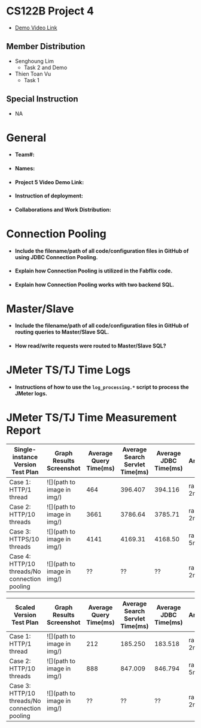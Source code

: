 # CS122B Project 4
- [Demo Video Link](https://youtu.be/79ctHj10tjg)
## Member Distribution
  - Senghoung Lim
    - Task 2 and Demo
  - Thien Toan Vu
    - Task 1
## Special Instruction
- NA

# General
  - #### Team#:
  
  - #### Names:
  
  - #### Project 5 Video Demo Link:

  - #### Instruction of deployment:

  - #### Collaborations and Work Distribution:


# Connection Pooling
  - #### Include the filename/path of all code/configuration files in GitHub of using JDBC Connection Pooling.
  
  - #### Explain how Connection Pooling is utilized in the Fabflix code.
  
  - #### Explain how Connection Pooling works with two backend SQL.
    

# Master/Slave
  - #### Include the filename/path of all code/configuration files in GitHub of routing queries to Master/Slave SQL.

  - #### How read/write requests were routed to Master/Slave SQL?
    

# JMeter TS/TJ Time Logs
  - #### Instructions of how to use the `log_processing.*` script to process the JMeter logs.

# JMeter TS/TJ Time Measurement Report

| **Single-instance Version Test Plan**          | **Graph Results Screenshot** | **Average Query Time(ms)** | **Average Search Servlet Time(ms)** | **Average JDBC Time(ms)** | **Analysis** |
|------------------------------------------------|------------------------------|----------------------------|-------------------------------------|---------------------------|--------------|
| Case 1: HTTP/1 thread                          | ![](path to image in img/)   | 464                        | 396.407                             | 394.116                   | ran for 2m   |
| Case 2: HTTP/10 threads                        | ![](path to image in img/)   | 3661                       | 3786.64                             | 3785.71                   | ran for 2m   |
| Case 3: HTTPS/10 threads                       | ![](path to image in img/)   | 4141                       | 4169.31                             | 4168.50                   | ran for 5m   |
| Case 4: HTTP/10 threads/No connection pooling  | ![](path to image in img/)   | ??                         | ??                                  | ??                        | ran for 2m   |

| **Scaled Version Test Plan**                   | **Graph Results Screenshot** | **Average Query Time(ms)** | **Average Search Servlet Time(ms)** | **Average JDBC Time(ms)** | **Analysis** |
|------------------------------------------------|------------------------------|----------------------------|-------------------------------------|---------------------------|--------------|
| Case 1: HTTP/1 thread                          | ![](path to image in img/)   | 212                        | 185.250                             | 183.518                   | ran for 2m   |
| Case 2: HTTP/10 threads                        | ![](path to image in img/)   | 888                        | 847.009                             | 846.794                   | ran for 5m   |
| Case 3: HTTP/10 threads/No connection pooling  | ![](path to image in img/)   | ??                         | ??                                  | ??                        | ran for 2m   |



